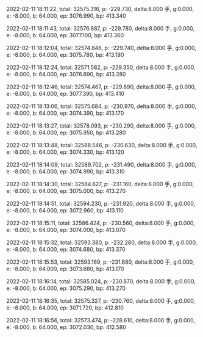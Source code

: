 2022-02-11 18:11:22, total: 32575.316, p: -229.730, delta:8.000 手, g:0.000, e: -8.000, b: 64.000, ep: 3076.990, bp: 413.340

2022-02-11 18:11:43, total: 32576.687, p: -229.780, delta:8.000 手, g:0.000, e: -8.000, b: 64.000, ep: 3077.100, bp: 413.360

2022-02-11 18:12:04, total: 32574.846, p: -229.740, delta:8.000 手, g:0.000, e: -8.000, b: 64.000, ep: 3075.780, bp: 413.190

2022-02-11 18:12:24, total: 32571.582, p: -229.350, delta:8.000 手, g:0.000, e: -8.000, b: 64.000, ep: 3076.890, bp: 413.280

2022-02-11 18:12:46, total: 32574.467, p: -229.890, delta:8.000 手, g:0.000, e: -8.000, b: 64.000, ep: 3077.390, bp: 413.410

2022-02-11 18:13:06, total: 32575.684, p: -230.970, delta:8.000 手, g:0.000, e: -8.000, b: 64.000, ep: 3074.390, bp: 413.170

2022-02-11 18:13:27, total: 32578.093, p: -230.290, delta:8.000 手, g:0.000, e: -8.000, b: 64.000, ep: 3075.950, bp: 413.280

2022-02-11 18:13:48, total: 32588.546, p: -230.630, delta:8.000 手, g:0.000, e: -8.000, b: 64.000, ep: 3074.330, bp: 413.120

2022-02-11 18:14:09, total: 32589.702, p: -231.490, delta:8.000 手, g:0.000, e: -8.000, b: 64.000, ep: 3074.990, bp: 413.310

2022-02-11 18:14:30, total: 32584.627, p: -231.160, delta:8.000 手, g:0.000, e: -8.000, b: 64.000, ep: 3075.000, bp: 413.270

2022-02-11 18:14:51, total: 32594.230, p: -231.920, delta:8.000 手, g:0.000, e: -8.000, b: 64.000, ep: 3072.960, bp: 413.110

2022-02-11 18:15:11, total: 32586.424, p: -230.560, delta:8.000 手, g:0.000, e: -8.000, b: 64.000, ep: 3074.000, bp: 413.070

2022-02-11 18:15:32, total: 32593.380, p: -232.280, delta:8.000 手, g:0.000, e: -8.000, b: 64.000, ep: 3074.680, bp: 413.370

2022-02-11 18:15:53, total: 32593.169, p: -231.680, delta:8.000 手, g:0.000, e: -8.000, b: 64.000, ep: 3073.680, bp: 413.170

2022-02-11 18:16:14, total: 32585.024, p: -230.870, delta:8.000 手, g:0.000, e: -8.000, b: 64.000, ep: 3075.290, bp: 413.270

2022-02-11 18:16:35, total: 32575.327, p: -230.760, delta:8.000 手, g:0.000, e: -8.000, b: 64.000, ep: 3071.720, bp: 412.810

2022-02-11 18:16:56, total: 32573.474, p: -228.610, delta:8.000 手, g:0.000, e: -8.000, b: 64.000, ep: 3072.030, bp: 412.580